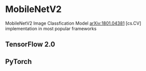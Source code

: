 # MobileNetV2
MobileNetV2 Image Classfication Model [arXiv:1801.04381](https://arxiv.org/abs/1801.04381) [cs.CV] implementation in most popular frameworks

## TensorFlow 2.0

## PyTorch
